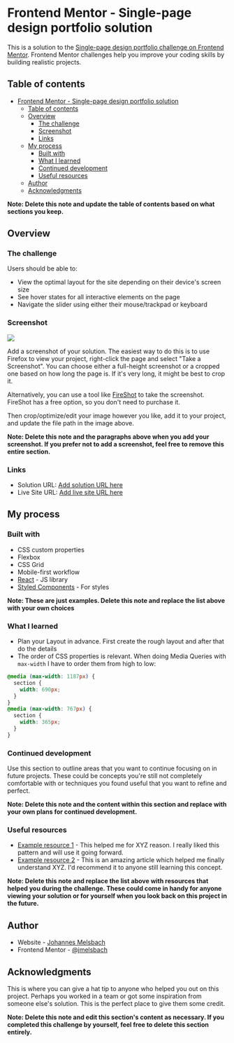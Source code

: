 # Frontend Mentor - Single-page design portfolio solution

This is a solution to the [Single-page design portfolio challenge on Frontend Mentor](https://www.frontendmentor.io/challenges/singlepage-design-portfolio-2MMhyhfKVo). Frontend Mentor challenges help you improve your coding skills by building realistic projects. 

## Table of contents

- [Frontend Mentor - Single-page design portfolio solution](#frontend-mentor---single-page-design-portfolio-solution)
  - [Table of contents](#table-of-contents)
  - [Overview](#overview)
    - [The challenge](#the-challenge)
    - [Screenshot](#screenshot)
    - [Links](#links)
  - [My process](#my-process)
    - [Built with](#built-with)
    - [What I learned](#what-i-learned)
    - [Continued development](#continued-development)
    - [Useful resources](#useful-resources)
  - [Author](#author)
  - [Acknowledgments](#acknowledgments)

**Note: Delete this note and update the table of contents based on what sections you keep.**

## Overview

### The challenge

Users should be able to:

- View the optimal layout for the site depending on their device's screen size
- See hover states for all interactive elements on the page
- Navigate the slider using either their mouse/trackpad or keyboard

### Screenshot

![](./screenshot.jpg)

Add a screenshot of your solution. The easiest way to do this is to use Firefox to view your project, right-click the page and select "Take a Screenshot". You can choose either a full-height screenshot or a cropped one based on how long the page is. If it's very long, it might be best to crop it.

Alternatively, you can use a tool like [FireShot](https://getfireshot.com/) to take the screenshot. FireShot has a free option, so you don't need to purchase it. 

Then crop/optimize/edit your image however you like, add it to your project, and update the file path in the image above.

**Note: Delete this note and the paragraphs above when you add your screenshot. If you prefer not to add a screenshot, feel free to remove this entire section.**

### Links

- Solution URL: [Add solution URL here](https://your-solution-url.com)
- Live Site URL: [Add live site URL here](https://your-live-site-url.com)

## My process

### Built with

- CSS custom properties
- Flexbox
- CSS Grid
- Mobile-first workflow
- [React](https://reactjs.org/) - JS library
- [Styled Components](https://styled-components.com/) - For styles

**Note: These are just examples. Delete this note and replace the list above with your own choices**

### What I learned

- Plan your Layout in advance. First create the rough layout and after that do the details
- The order of CSS properties is relevant. When doing Media Queries with `max-width` I have to order them from high to low:
```css
@media (max-width: 1187px) {
  section {
    width: 690px;
  }
}
@media (max-width: 767px) {
  section {
    width: 365px;
  }
}
```

### Continued development

Use this section to outline areas that you want to continue focusing on in future projects. These could be concepts you're still not completely comfortable with or techniques you found useful that you want to refine and perfect.

**Note: Delete this note and the content within this section and replace with your own plans for continued development.**

### Useful resources

- [Example resource 1](https://www.example.com) - This helped me for XYZ reason. I really liked this pattern and will use it going forward.
- [Example resource 2](https://www.example.com) - This is an amazing article which helped me finally understand XYZ. I'd recommend it to anyone still learning this concept.

**Note: Delete this note and replace the list above with resources that helped you during the challenge. These could come in handy for anyone viewing your solution or for yourself when you look back on this project in the future.**

## Author

- Website - [Johannes Melsbach](https://www.your-site.com)
- Frontend Mentor - [@jmelsbach](https://www.frontendmentor.io/profile/yourusername)

## Acknowledgments

This is where you can give a hat tip to anyone who helped you out on this project. Perhaps you worked in a team or got some inspiration from someone else's solution. This is the perfect place to give them some credit.

**Note: Delete this note and edit this section's content as necessary. If you completed this challenge by yourself, feel free to delete this section entirely.**
